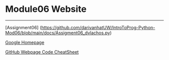   # Module06 Website
  ---
  [Assignment06] (https://github.com/darivanhatUW/IntroToProg-Python-Mod06/blob/main/docs/Assigment06_dvlachos.py)

  [Google Homepage](https://www.google.com "Google's Homepage")

  [GitHub Webpage Code CheatSheet](https://github.com/adam-p/markdown-here/wiki/Markdown-Cheatsheet)
